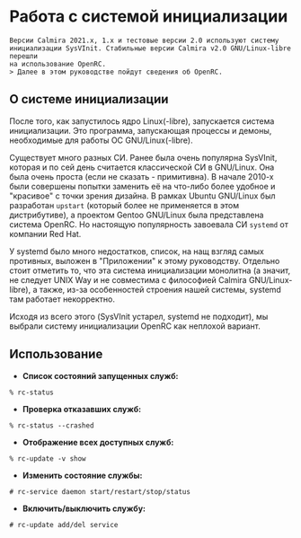 # Работа с системой инициализации

```admonish note title="**Обратите внимание!**"
Версии Calmira 2021.x, 1.x и тестовые версии 2.0 используют систему
инициализации SysVInit. Стабильные версии Calmira v2.0 GNU/Linux-libre перешли
на использование OpenRC.
> Далее в этом руководстве пойдут сведения об OpenRC.
```

## О системе инициализации

После того, как запустилось ядро Linux(-libre), запускается система
инициализации. Это программа, запускающая процессы и демоны, необходимые для
работы ОС GNU/Linux(-libre).

Существует много разных СИ. Ранее была очень популярна SysVInit, которая и по
сей день считается классической СИ в GNU/Linux. Она была очень проста (если не
сказать - примитивна). В начале 2010-х были совершены попытки заменить её на
что-либо более удобное и "красивое" с точки зрения дизайна. В рамках Ubuntu
GNU/Linux был разработан `upstart` (который более не применяется в этом
дистрибутиве), а проектом Gentoo GNU/Linux была представлена система OpenRC. Но
настоящую популярность завоевала СИ `systemd` от компании Red Hat.

У systemd было много недостатков, список, на нащ взгляд самых противных, выложен
в "Приложении" к этому руководству. Отдельно стоит отметить то, что эта система
инициализации монолитна (а значит, не следует UNIX Way и не совместима с
философией Calmira GNU/Linux-libre), а также, из-за особенностей строения нашей
системы, systemd там работает некорректно.

Исходя из всего этого (SysVInit устарел, systemd не подходит), мы выбрали
систему инициализации OpenRC как неплохой вариант.

## Использование

- **Список состояний запущенных служб:**

```
% rc-status
```

- **Проверка отказавших служб:**

```
% rc-status --crashed
```

- **Отображение всех доступных служб:**

```
% rc-update -v show
```

- **Изменить состояние службы:**

```
# rc-service daemon start/restart/stop/status
```

- **Включить/выключить службу:**

```
# rc-update add/del service
```
